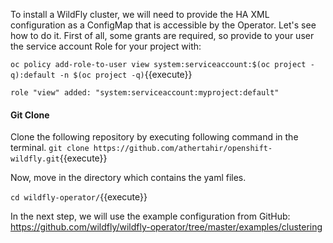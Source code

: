 To install a WildFly cluster, we will need to provide the HA XML configuration as a ConfigMap that is accessible by the Operator. Let's see how to do it. First of all, some grants are required, so provide to your user the service account Role for your project with:

`oc policy add-role-to-user view system:serviceaccount:$(oc project -q):default -n $(oc project -q)`{{execute}}

```
role "view" added: "system:serviceaccount:myproject:default"
```

#### Git Clone
Clone the following repository by executing following command in the terminal.
`git clone https://github.com/athertahir/openshift-wildfly.git`{{execute}}

Now, move in the directory which contains the yaml files.

`cd wildfly-operator/`{{execute}}

In the next step, we will use the example configuration from GitHub: https://github.com/wildfly/wildfly-operator/tree/master/examples/clustering

